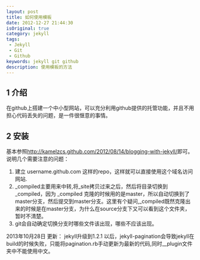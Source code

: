 ```yaml
---
layout: post
title: 如何使用模板
date: 2012-12-27 21:44:30
isOriginal: true
category: jekyll
tags:
 - Jekyll
 - Git
 - Github
keywords: jekyll git github
description: 使用模板的方法
---
```


## 1 介绍 ##

在github上搭建一个中小型网站，可以充分利用github提供的托管功能，并且不用担心代码丢失的问题，是一件很惬意的事情。

## 2 安装 ##

基本参照<http://kamelzcs.github.com/2012/08/14/blogging-with-jekyll/>即可。
说明几个需要注意的问题：

1. 建立 username.github.com 这样的repo，这样就可以直接使用这个域名访问网站.
2. \_compiled主要用来中转,将\_site拷贝过来之后，然后将目录切换到 \_compiled，因为 \_compiled 克隆的时候用的是master，所以自动切换到了master分支，然后提交到master分支。这里有个疑问,\_compiled既然克隆出来的时候是在master分支，为什么在source分支下又可以看到这个文件夹，暂时不清楚。
3. git会自动确定切换分支时哪些文件该出现，哪些不应该出现。


2013年10月28日 更新：
jekyll升级到1.2.1 以后，jekyll-pagination会导致jekyll在 build的时候失败，只能将pagination.rb手动更新为最新的代码,同时\__plugin文件夹中不能使用中文。



